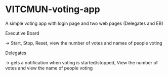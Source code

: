 # VITCMUN-voting-app
A simple voting app with login page and two web pages (Delegates and EB)

Executive Board

-> Start, Stop, Reset, view the number of votes and names of people voting

Delegates

-> gets a notification when voting is started/stopped, View the number of votes and view the name of people voting
